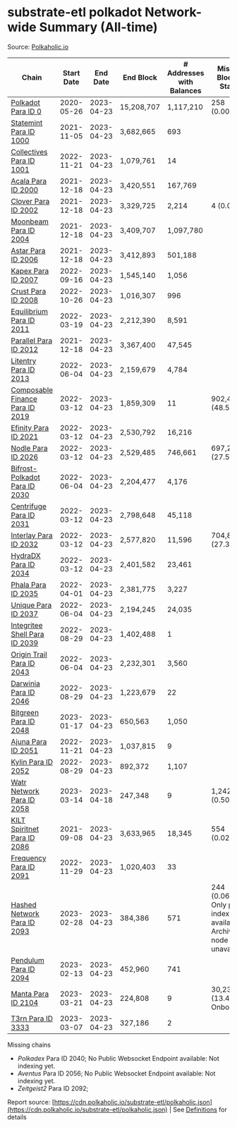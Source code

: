 # substrate-etl polkadot Network-wide Summary (All-time)

Source: [Polkaholic.io](https://polkaholic.io)


| Chain            | Start Date | End Date | End Block | # Addresses with Balances | Missing Blocks / Status |
| ---------------- | ---------- | ---------| --------- | ------------------------- | ----------------------- |
| [Polkadot Para ID 0](/polkadot/0-polkadot) | 2020-05-26 | 2023-04-23 | 15,208,707 |  1,117,210 | 258 (0.00%)  |
| [Statemint Para ID 1000](/polkadot/1000-statemint) | 2021-11-05 | 2023-04-23 | 3,682,665 |  693 |    |
| [Collectives Para ID 1001](/polkadot/1001-collectives) | 2022-11-21 | 2023-04-23 | 1,079,761 |  14 |    |
| [Acala Para ID 2000](/polkadot/2000-acala) | 2021-12-18 | 2023-04-23 | 3,420,551 |  167,769 |    |
| [Clover Para ID 2002](/polkadot/2002-clover) | 2021-12-18 | 2023-04-23 | 3,329,725 |  2,214 | 4 (0.00%)  |
| [Moonbeam Para ID 2004](/polkadot/2004-moonbeam) | 2021-12-18 | 2023-04-23 | 3,409,707 |  1,097,780 |    |
| [Astar Para ID 2006](/polkadot/2006-astar) | 2021-12-18 | 2023-04-23 | 3,412,893 |  501,188 |    |
| [Kapex Para ID 2007](/polkadot/2007-kapex) | 2022-09-16 | 2023-04-23 | 1,545,140 |  1,056 |    |
| [Crust Para ID 2008](/polkadot/2008-crust) | 2022-10-26 | 2023-04-23 | 1,016,307 |  996 |    |
| [Equilibrium Para ID 2011](/polkadot/2011-equilibrium) | 2022-03-19 | 2023-04-23 | 2,212,390 |  8,591 |    |
| [Parallel Para ID 2012](/polkadot/2012-parallel) | 2021-12-18 | 2023-04-23 | 3,367,400 |  47,545 |    |
| [Litentry Para ID 2013](/polkadot/2013-litentry) | 2022-06-04 | 2023-04-23 | 2,159,679 |  4,784 |    |
| [Composable Finance Para ID 2019](/polkadot/2019-composable) | 2022-03-12 | 2023-04-23 | 1,859,309 |  11 | 902,461 (48.54%)  |
| [Efinity Para ID 2021](/polkadot/2021-efinity) | 2022-03-12 | 2023-04-23 | 2,530,792 |  16,216 |    |
| [Nodle Para ID 2026](/polkadot/2026-nodle) | 2022-03-12 | 2023-04-23 | 2,529,485 |  746,661 | 697,249 (27.56%)  |
| [Bifrost-Polkadot Para ID 2030](/polkadot/2030-bifrost-dot) | 2022-06-04 | 2023-04-23 | 2,204,477 |  4,176 |    |
| [Centrifuge Para ID 2031](/polkadot/2031-centrifuge) | 2022-03-12 | 2023-04-23 | 2,798,648 |  45,118 |    |
| [Interlay Para ID 2032](/polkadot/2032-interlay) | 2022-03-12 | 2023-04-23 | 2,577,820 |  11,596 | 704,852 (27.34%)  |
| [HydraDX Para ID 2034](/polkadot/2034-hydradx) | 2022-03-12 | 2023-04-23 | 2,401,582 |  23,461 |    |
| [Phala Para ID 2035](/polkadot/2035-phala) | 2022-04-01 | 2023-04-23 | 2,381,775 |  3,227 |    |
| [Unique Para ID 2037](/polkadot/2037-unique) | 2022-06-04 | 2023-04-23 | 2,194,245 |  24,035 |    |
| [Integritee Shell Para ID 2039](/polkadot/2039-integritee-shell) | 2022-08-29 | 2023-04-23 | 1,402,488 |  1 |    |
| [Origin Trail Para ID 2043](/polkadot/2043-origintrail) | 2022-06-04 | 2023-04-23 | 2,232,301 |  3,560 |    |
| [Darwinia Para ID 2046](/polkadot/2046-darwinia) | 2022-08-29 | 2023-04-23 | 1,223,679 |  22 |    |
| [Bitgreen Para ID 2048](/polkadot/2048-bitgreen) | 2023-01-17 | 2023-04-23 | 650,563 |  1,050 |    |
| [Ajuna Para ID 2051](/polkadot/2051-ajuna) | 2022-11-21 | 2023-04-23 | 1,037,815 |  9 |    |
| [Kylin Para ID 2052](/polkadot/2052-kylin) | 2022-08-29 | 2023-04-23 | 892,372 |  1,107 |    |
| [Watr Network Para ID 2058](/polkadot/2058-watr) | 2023-03-14 | 2023-04-18 | 247,348 |  9 | 1,242 (0.50%)  |
| [KILT Spiritnet Para ID 2086](/polkadot/2086-kilt) | 2021-09-08 | 2023-04-23 | 3,633,965 |  18,345 | 554 (0.02%)  |
| [Frequency Para ID 2091](/polkadot/2091-frequency) | 2022-11-29 | 2023-04-23 | 1,020,403 |  33 |    |
| [Hashed Network Para ID 2093](/polkadot/2093-hashed) | 2023-02-28 | 2023-04-23 | 384,386 |  571 | 244 (0.06%) Only partial index available: Archive node unavailable |
| [Pendulum Para ID 2094](/polkadot/2094-pendulum) | 2023-02-13 | 2023-04-23 | 452,960 |  741 |    |
| [Manta Para ID 2104](/polkadot/2104-manta) | 2023-03-21 | 2023-04-23 | 224,808 |  9 | 30,236 (13.45%) Onboarding |
| [T3rn Para ID 3333](/polkadot/3333-t3rn) | 2023-03-07 | 2023-04-23 | 327,186 |  2 |    |

Missing chains


* *Polkadex* Para ID 2040; No Public Websocket Endpoint available: Not indexing yet.
* *Aventus* Para ID 2056; No Public Websocket Endpoint available: Not indexing yet.
* *Zeitgeist2* Para ID 2092; 

Report source: [https://cdn.polkaholic.io/substrate-etl/polkaholic.json](https://cdn.polkaholic.io/substrate-etl/polkaholic.json) | See [Definitions](/DEFINITIONS.md) for details
